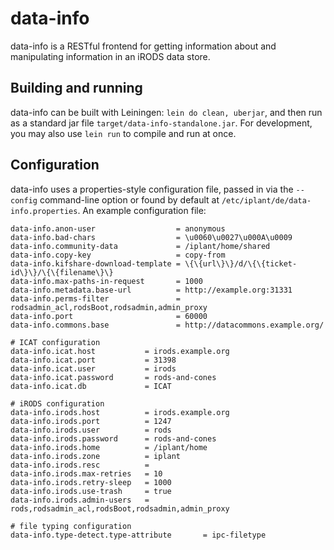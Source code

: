 # data-info

data-info is a RESTful frontend for getting information about and manipulating
information in an iRODS data store.

## Building and running

data-info can be built with Leiningen: `lein do clean, uberjar`, and then run as a standard jar file `target/data-info-standalone.jar`. For development, you may also use `lein run` to compile and run at once.

## Configuration

data-info uses a properties-style configuration file, passed in via the `--config` command-line option or found by default at `/etc/iplant/de/data-info.properties`. An example configuration file:

```properties
data-info.anon-user                  = anonymous
data-info.bad-chars                  = \u0060\u0027\u000A\u0009
data-info.community-data             = /iplant/home/shared
data-info.copy-key                   = copy-from
data-info.kifshare-download-template = \{\{url\}\}/d/\{\{ticket-id\}\}/\{\{filename\}\}
data-info.max-paths-in-request       = 1000
data-info.metadata.base-url          = http://example.org:31331
data-info.perms-filter               = rodsadmin_acl,rodsBoot,rodsadmin,admin_proxy
data-info.port                       = 60000
data-info.commons.base               = http://datacommons.example.org/

# ICAT configuration
data-info.icat.host           = irods.example.org
data-info.icat.port           = 31398
data-info.icat.user           = irods
data-info.icat.password       = rods-and-cones
data-info.icat.db             = ICAT

# iRODS configuration
data-info.irods.host          = irods.example.org
data-info.irods.port          = 1247
data-info.irods.user          = rods
data-info.irods.password      = rods-and-cones
data-info.irods.home          = /iplant/home
data-info.irods.zone          = iplant
data-info.irods.resc          =
data-info.irods.max-retries   = 10
data-info.irods.retry-sleep   = 1000
data-info.irods.use-trash     = true
data-info.irods.admin-users   = rods,rodsadmin_acl,rodsBoot,rodsadmin,admin_proxy

# file typing configuration
data-info.type-detect.type-attribute       = ipc-filetype
```
